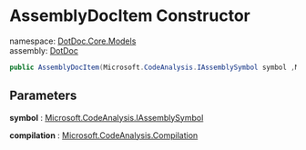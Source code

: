 ﻿# AssemblyDocItem Constructor

namespace: [DotDoc\.Core\.Models](../../DotDoc.Core.Models.md)<br />
assembly: [DotDoc](../../../DotDoc.md)



```csharp
public AssemblyDocItem(Microsoft.CodeAnalysis.IAssemblySymbol symbol ,Microsoft.CodeAnalysis.Compilation compilation);
```

## Parameters

__symbol__ : [Microsoft\.CodeAnalysis\.IAssemblySymbol](https://docs.microsoft.com/dotnet/api/Microsoft.CodeAnalysis.IAssemblySymbol)



__compilation__ : [Microsoft\.CodeAnalysis\.Compilation](https://docs.microsoft.com/dotnet/api/Microsoft.CodeAnalysis.Compilation)



